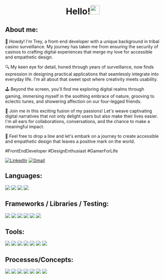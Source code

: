 <!-- **tdmburr/tdmburr** is a ✨ _special_ ✨ repository because its `README.md` (this file) appears on your GitHub profile. -->

<h1 align='center'>Hello!<img width="30em" height="30em" src="https://media.giphy.com/media/hvRJCLFzcasrR4ia7z/giphy.gif"/>
</h1>
 

<!-- <div align="center">
  <a href="https://github.com/tdmburr/github-readme-stats">
    <img align="center" height="160em" src="https://github-readme-stats.vercel.app/api?username=tdmburr&show_icons=true&theme=dark&hide_border=true"/>
  </a>
  <a href="https://github.com/anuraghazra/github-readme-stats">
    <img align="center" height="160em" src="https://github-readme-stats.vercel.app/api/top-langs/?username=tdmburr&layout=compact&theme=dark&hide_border=true"/>
  </a>
</div>

<div align="center">
  <img src="https://komarev.com/ghpvc/?username=tdmburr&style=flat-square&color=3CD218" alt="Profile view counter"/>
</div> -->

## About me:

👋 Howdy! I'm Trey, a front-end developer with a unique background in tribal casino surveillance. My journey has taken me from ensuring the security of casinos to crafting digital experiences that merge my love for accessible and empathetic design.

🔍 My keen eye for detail, honed through years of surveillance, now finds expression in designing practical applications that seamlessly integrate into everyday life. I'm all about that sweet spot where creativity meets usability.

🕹️ Beyond the screen, you'll find me exploring digital realms through gaming, immersing myself in the soothing embrace of nature, grooving to eclectic tunes, and showering affection on our four-legged friends.

🌟 Join me in this exciting fusion of my passions! Let's weave captivating digital narratives that not only delight users but also make their lives easier. I'm all ears for collaborations, conversations, and the chance to make a meaningful impact.

🎨 Feel free to drop a line and let's embark on a journey to create accessible and empathetic design that leaves a positive mark on the world.

#FrontEndDeveloper #DesignEnthusiast #GamerForLife


<p>
   <a href="https://www.linkedin.com/in/tdmars/"><img src="https://img.shields.io/badge/LinkedIn-0A66C2?style=for-the-badge&logo=linkedin&logoColor=white" alt="LinkedIn"></a>
<!--    <a href="https://jruppdesign.com/"><img src="https://img.shields.io/badge/Website-343434?style=for-the-badge&logoColor=white" alt="Website"></a> -->
   <a href="mailto:tdmburr@gmail.com"><img src="https://img.shields.io/badge/Gmail-EA4335?style=for-the-badge&logo=gmail&logoColor=white" alt="Gmail"></a> 
</p>

## Languages:
<p>
  <img src="https://img.shields.io/badge/JavaScript-F7DF1E?style=for-the-badge&logo=javascript&logoColor=black"/>
  <img src="https://img.shields.io/badge/TypeScript-3178C6?style=for-the-badge&logo=typescript&logoColor=white" />
  <img src="https://img.shields.io/badge/HTML5-E34F26?style=for-the-badge&logo=html5&logoColor=white" />
  <img src="https://img.shields.io/badge/CSS3-1572B6?style=for-the-badge&logo=css3&logoColor=white" />
</p>

## Frameworks / Libraries / Testing: 
<p>
<!--   <img src="https://img.shields.io/badge/Angular-DD0031?style=for-the-badge&logo=angular&logoColor=white"/> -->
  <img src="https://img.shields.io/badge/React-20232A?style=for-the-badge&logo=react&logoColor=61DAFB"/>
<!-- <img src="https://img.shields.io/badge/React Native-20232A?style=for-the-badge&logo=react&logoColor=61DAFB"/> -->
  <img src="https://img.shields.io/badge/React Router-CA4245?style=for-the-badge&logo=reactrouter&logoColor=white"/>
<!--  <img src="https://img.shields.io/badge/Express-FFFFFF?style=for-the-badge&logo=express&logoColor=000000"/> -->
  <img src="https://img.shields.io/badge/GraphQL-E10098?style=for-the-badge&logo=graphql&logoColor=white"/>
<!--   <img src="https://img.shields.io/badge/Node.js-339933?style=for-the-badge&logo=nodedotjs&logoColor=white"/> -->
  <img src="https://img.shields.io/badge/Cypress-17202C?style=for-the-badge&logo=cypress&logoColor=white"/> 
  <img src="https://img.shields.io/badge/Mocha-8D6748?style=for-the-badge&logo=Mocha&logoColor=white"/>
  <img src="https://img.shields.io/badge/Chai-A30701?style=for-the-badge&logo=chai&logoColor=white"/>
<!--   <img src="https://img.shields.io/badge/CircleCI-343434?style=for-the-badge&logo=circleci&logoColor=white"/>
  <img src="https://img.shields.io/badge/Styled Components-DB7093?style=for-the-badge&logo=styledcomponents&logoColor=white"/>
  <img src="https://img.shields.io/badge/Chakra UI-319795?style=for-the-badge&logo=chakraui&logoColor=white"/> -->
</p>

## Tools:
<p>
  <img src="https://img.shields.io/badge/github-181717.svg?style=for-the-badge&logo=github&logoColor=white" />
  <img src="https://img.shields.io/badge/git-F05032.svg?style=for-the-badge&logo=git&logoColor=white"/>
  <img src="https://img.shields.io/badge/npm-CB3837?style=for-the-badge&logo=npm&logoColor=white"/>
<!--   <img src="https://img.shields.io/badge/Bash-222222.svg?&style=for-the-badge&logo=gnubash&logoColor=43CF0B"/> -->
  <img src="https://img.shields.io/badge/VS_Code-007ACC?style=for-the-badge&logo=visual%20studio%20code&logoColor=white"/>
  <img src="https://img.shields.io/badge/Vercel-000000.svg?style=for-the-badge&logo=vercel&logoColor=white"/>
<!--  <img src="https://img.shields.io/badge/Netlify-00C7B7.svg?style=for-the-badge&logo=netlify&logoColor=white"/> -->
<!--  <img src="https://img.shields.io/badge/Heroku-430098.svg?style=for-the-badge&logo=heroku&logoColor=white"/> -->
<!--   <img src="https://img.shields.io/badge/Xcode-147EFB?style=for-the-badge&logo=xcode&logoColor=white"/> -->
<!--   <img src="https://img.shields.io/badge/iOS-ECECEC?style=for-the-badge&logo=apple&logoColor=black"/> -->
  <img src="https://img.shields.io/badge/Postman-FF6C37?style=for-the-badge&logo=postman&logoColor=white"/>
<!--   <img src="https://img.shields.io/badge/Jira-0052CC.svg?&style=for-the-badge&logo=jira&logoColor=white"/> -->
  <img src="https://img.shields.io/badge/Slack-4A154B.svg?&style=for-the-badge&logo=slack&logoColor=white"/>
</p>
<p>
<!--   <img src="https://img.shields.io/badge/Illustrator-262626?style=for-the-badge&logo=adobeillustrator&logoColor=FF9A00"/>
  <img src="https://img.shields.io/badge/Photoshop-262626?style=for-the-badge&logo=adobephotoshop&logoColor=31A8FF?"/>
  <img src="https://img.shields.io/badge/InDesign-262626?style=for-the-badge&logo=adobeindesign&logoColor=FF3366"/>
  <img src="https://img.shields.io/badge/XD-262626?style=for-the-badge&logo=adobexd&logoColor=#FF61F6"/>
  <img src="https://img.shields.io/badge/Blender-262626?style=for-the-badge&logo=blender&logoColor=#F5792A"/> -->
</p>

## Processes/Concepts:
<p>
  <img src="https://img.shields.io/badge/OOP%20-EDD016.svg?&style=for-the-badge&logo=OOP&logoColor=black"/>
  <img src="https://img.shields.io/badge/TDD%20-6EEE80.svg?&style=for-the-badge&logo=TDD&logoColor=black"/>
  <img src="https://img.shields.io/badge/AGILE%20-2A82E2.svg?&style=for-the-badge&logo=AGILE&logoColor=white"/>
  <img src="https://img.shields.io/badge/RESTful APIs%20-AD51E0.svg?&style=for-the-badge&logo=AGILE&logoColor=white"/>
  <img src="https://img.shields.io/badge/UX/UI%20-212224.svg?&style=for-the-badge&logo=AGILE&logoColor=white"/>
  <img src="https://img.shields.io/badge/Responsive Design%20-CA4245.svg?&style=for-the-badge&logo=AGILE&logoColor=white"/>
  <img src="https://img.shields.io/badge/Accessibility%20-FFFFFF.svg?&style=for-the-badge&logo=AGILE&logoColor=black"/>
</p>

<!-- Here are some ideas to get you started:

- 🔭 I’m currently working on ...
- 🌱 I’m currently learning ...
- 👯 I’m looking to collaborate on ...
- 🤔 I’m looking for help with ...
- 💬 Ask me about ...
- 📫 How to reach me: ...
- 😄 Pronouns: ...
- ⚡ Fun fact: ...
-->

